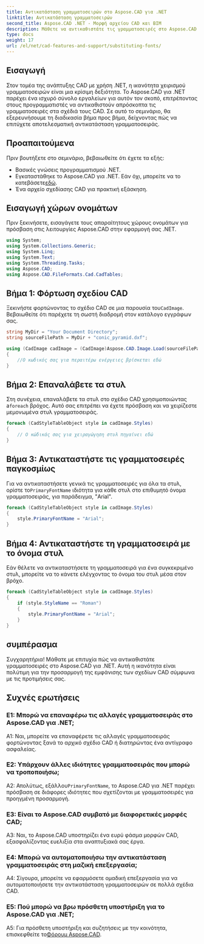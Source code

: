 ```yaml
---
title: Αντικατάσταση γραμματοσειρών στο Aspose.CAD για .NET
linktitle: Αντικατάσταση γραμματοσειρών
second_title: Aspose.CAD .NET - Μορφή αρχείου CAD και BIM
description: Μάθετε να αντικαθιστάτε τις γραμματοσειρές στο Aspose.CAD για το .NET χωρίς κόπο. Ακολουθήστε τον βήμα προς βήμα οδηγό μας για αποτελεσματική προσαρμογή γραμματοσειράς στα σχέδιά σας CAD.
type: docs
weight: 17
url: /el/net/cad-features-and-support/substituting-fonts/
---
```

## Εισαγωγή

Στον τομέα της ανάπτυξης CAD με χρήση .NET, η ικανότητα χειρισμού γραμματοσειρών είναι μια κρίσιμη δεξιότητα. Το Aspose.CAD για .NET παρέχει ένα ισχυρό σύνολο εργαλείων για αυτόν τον σκοπό, επιτρέποντας στους προγραμματιστές να αντικαθιστούν απρόσκοπτα τις γραμματοσειρές στα σχέδιά τους CAD. Σε αυτό το σεμινάριο, θα εξερευνήσουμε τη διαδικασία βήμα προς βήμα, δείχνοντας πώς να επιτύχετε αποτελεσματική αντικατάσταση γραμματοσειράς.

## Προαπαιτούμενα

Πριν βουτήξετε στο σεμινάριο, βεβαιωθείτε ότι έχετε τα εξής:

- Βασικές γνώσεις προγραμματισμού .NET.
-  Εγκαταστάθηκε το Aspose.CAD για .NET. Εάν όχι, μπορείτε να το κατεβάσετε[εδώ](https://releases.aspose.com/cad/net/).
- Ένα αρχείο σχεδίασης CAD για πρακτική εξάσκηση.

## Εισαγωγή χώρων ονομάτων

Πριν ξεκινήσετε, εισαγάγετε τους απαραίτητους χώρους ονομάτων για πρόσβαση στις λειτουργίες Aspose.CAD στην εφαρμογή σας .NET.

```csharp
using System;
using System.Collections.Generic;
using System.Linq;
using System.Text;
using System.Threading.Tasks;
using Aspose.CAD;
using Aspose.CAD.FileFormats.Cad.CadTables;
```

## Βήμα 1: Φόρτωση σχεδίου CAD

 Ξεκινήστε φορτώνοντας το σχέδιο CAD σε μια παρουσία του`CadImage`. Βεβαιωθείτε ότι παρέχετε τη σωστή διαδρομή στον κατάλογο εγγράφων σας.

```csharp
string MyDir = "Your Document Directory";
string sourceFilePath = MyDir + "conic_pyramid.dxf";

using (CadImage cadImage = (CadImage)Aspose.CAD.Image.Load(sourceFilePath))
{
    //Ο κωδικός σας για περαιτέρω ενέργειες βρίσκεται εδώ
}
```

## Βήμα 2: Επαναλάβετε τα στυλ

 Στη συνέχεια, επαναλάβετε τα στυλ στο σχέδιο CAD χρησιμοποιώντας a`foreach` βρόχος. Αυτό σας επιτρέπει να έχετε πρόσβαση και να χειρίζεστε μεμονωμένα στυλ γραμματοσειράς.

```csharp
foreach (CadStyleTableObject style in cadImage.Styles)
{
    // Ο κώδικάς σας για χειραγώγηση στυλ πηγαίνει εδώ
}
```

## Βήμα 3: Αντικαταστήστε τις γραμματοσειρές παγκοσμίως

 Για να αντικαταστήσετε γενικά τις γραμματοσειρές για όλα τα στυλ, ορίστε το`PrimaryFontName` ιδιότητα για κάθε στυλ στο επιθυμητό όνομα γραμματοσειράς, για παράδειγμα, "Arial".

```csharp
foreach (CadStyleTableObject style in cadImage.Styles)
{
    style.PrimaryFontName = "Arial";
}
```

## Βήμα 4: Αντικαταστήστε τη γραμματοσειρά με το όνομα στυλ

Εάν θέλετε να αντικαταστήσετε τη γραμματοσειρά για ένα συγκεκριμένο στυλ, μπορείτε να το κάνετε ελέγχοντας το όνομα του στυλ μέσα στον βρόχο.

```csharp
foreach (CadStyleTableObject style in cadImage.Styles)
{
    if (style.StyleName == "Roman")
    {
        style.PrimaryFontName = "Arial";
    }
}
```

## συμπέρασμα

Συγχαρητήρια! Μάθατε με επιτυχία πώς να αντικαθιστάτε γραμματοσειρές στο Aspose.CAD για .NET. Αυτή η ικανότητα είναι πολύτιμη για την προσαρμογή της εμφάνισης των σχεδίων CAD σύμφωνα με τις προτιμήσεις σας.

## Συχνές ερωτήσεις

### Ε1: Μπορώ να επαναφέρω τις αλλαγές γραμματοσειράς στο Aspose.CAD για .NET;

A1: Ναι, μπορείτε να επαναφέρετε τις αλλαγές γραμματοσειράς φορτώνοντας ξανά το αρχικό σχέδιο CAD ή διατηρώντας ένα αντίγραφο ασφαλείας.

### Ε2: Υπάρχουν άλλες ιδιότητες γραμματοσειράς που μπορώ να τροποποιήσω;

Α2: Απολύτως, εξάλλου`PrimaryFontName`, το Aspose.CAD για .NET παρέχει πρόσβαση σε διάφορες ιδιότητες που σχετίζονται με γραμματοσειρές για προηγμένη προσαρμογή.

### Ε3: Είναι το Aspose.CAD συμβατό με διαφορετικές μορφές CAD;

A3: Ναι, το Aspose.CAD υποστηρίζει ένα ευρύ φάσμα μορφών CAD, εξασφαλίζοντας ευελιξία στα αναπτυξιακά σας έργα.

### Ε4: Μπορώ να αυτοματοποιήσω την αντικατάσταση γραμματοσειράς στη μαζική επεξεργασία;

A4: Σίγουρα, μπορείτε να εφαρμόσετε ομαδική επεξεργασία για να αυτοματοποιήσετε την αντικατάσταση γραμματοσειρών σε πολλά σχέδια CAD.

### Ε5: Πού μπορώ να βρω πρόσθετη υποστήριξη για το Aspose.CAD για .NET;

 A5: Για πρόσθετη υποστήριξη και συζητήσεις με την κοινότητα, επισκεφθείτε το[Φόρουμ Aspose.CAD](https://forum.aspose.com/c/cad/19).


